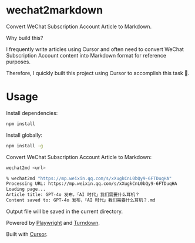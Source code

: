 # wechat2markdown

Convert WeChat Subscription Account Article to Markdown.

Why build this?

I frequently write articles using Cursor and often need to convert WeChat Subscription Account content into Markdown format for reference purposes.

Therefore, I quickly built this project using Cursor to accomplish this task 🎉.

# Usage

Install dependencies:

```bash
npm install
```
Install globally:

```bash
npm install -g
```

Convert WeChat Subscription Account Article to Markdown:

```bash
wechat2md <url>
```

```bash
% wechat2md "https://mp.weixin.qq.com/s/xXugkCnL0bQy9-6FTDuqHA" 
Processing URL: https://mp.weixin.qq.com/s/xXugkCnL0bQy9-6FTDuqHA
Loading page...
Article title: GPT-4o 发布，「AI 时代」我们需要什么耳机？
Content saved to: GPT-4o 发布，「AI 时代」我们需要什么耳机？.md
```

Output file will be saved in the current directory.


Powered by [Playwright](https://playwright.dev/) and [Turndown](https://github.com/domchristie/turndown).

Built with [Cursor](https://www.cursor.com/).
